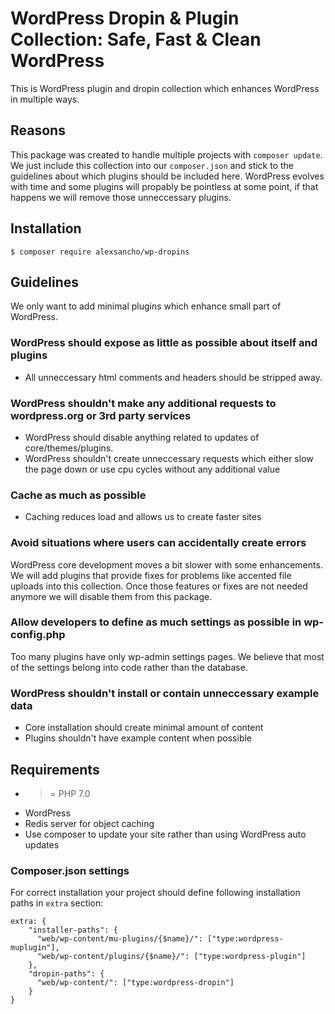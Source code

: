 # WordPress Dropin & Plugin Collection: Safe, Fast & Clean WordPress

This is WordPress plugin and dropin collection which enhances WordPress in multiple ways.

## Reasons
This package was created to handle multiple projects with `composer update`. We just include this collection into our `composer.json` and stick to the guidelines about which plugins should be included here. WordPress evolves with time and some plugins will propably be pointless at some point, if that happens we will remove those unneccessary plugins.

## Installation
```
$ composer require alexsancho/wp-dropins
```

## Guidelines
We only want to add minimal plugins which enhance small part of WordPress.

### WordPress should expose as little as possible about itself and plugins
* All unneccessary html comments and headers should be stripped away.

### WordPress shouldn't make any additional requests to wordpress.org or 3rd party services
* WordPress should disable anything related to updates of core/themes/plugins.
* WordPress shouldn't create unneccessary requests which either slow the page down or use cpu cycles without any additional value

### Cache as much as possible
* Caching reduces load and allows us to create faster sites

### Avoid situations where users can accidentally create errors
WordPress core development moves a bit slower with some enhancements. We will add plugins that provide fixes for problems like accented file uploads into this collection. Once those features or fixes are not needed anymore we will disable them from this package.

### Allow developers to define as much settings as possible in wp-config.php
Too many plugins have only wp-admin settings pages. We believe that most of the settings belong into code rather than the database.

### WordPress shouldn't install or contain unneccessary example data
* Core installation should create minimal amount of content
* Plugins shouldn't have example content when possible

## Requirements
* >= PHP 7.0
* WordPress
* Redis server for object caching
* Use composer to update your site rather than using WordPress auto updates

### Composer.json settings
For correct installation your project should define following installation paths in `extra` section:
```
extra: {
    "installer-paths": {
      "web/wp-content/mu-plugins/{$name}/": ["type:wordpress-muplugin"],
      "web/wp-content/plugins/{$name}/": ["type:wordpress-plugin"]
    },
    "dropin-paths": {
      "web/wp-content/": ["type:wordpress-dropin"]
    }
}
```
